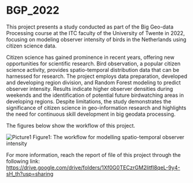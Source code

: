 # BGP_2022

This project presents a study conducted as part of the Big Geo-data Processing course at the ITC faculty of the University of Twente in 2022, focusing on modeling observer intensity of birds in the Netherlands using citizen science data. 

Citizen science has gained prominence in recent years, offering new opportunities for scientific research. Bird observation, a popular citizen science activity, provides spatio-temporal distribution data that can be harnessed for research. The project employs data preparation, developed and developing region division, and Random Forest modeling to predict observer intensity. Results indicate higher observer densities during weekends and the identification of potential future birdwatching areas in developing regions. Despite limitations, the study demonstrates the significance of citizen science in geo-information research and highlights the need for continuous skill development in big geodata processing.

The figures below show the workflow of this project.

![Picture1](https://github.com/Morteza-Amouei/BGP_2022/assets/113603764/61e54b2e-b496-46df-8870-51e2d71aa8e7)
Figure1: The workflow for modelling spatio-temporal observer intensity

For more information, reach the report of file of this project through the following link:
https://drive.google.com/drive/folders/1Xf0G0TECzrGM2litfI8qeL-9y4-sH_th?usp=sharing

